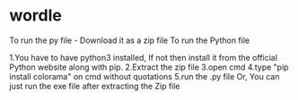 # wordle
To run the py file - Download it as a zip file To run the Python file

1.You have to have python3 installed, If not then install it from the official Python website along with pip.
2.Extract the zip file
3.open cmd
4.type "pip install colorama" on cmd without quotations
5.run the .py file
Or, You can just run the exe file after extracting the Zip file
